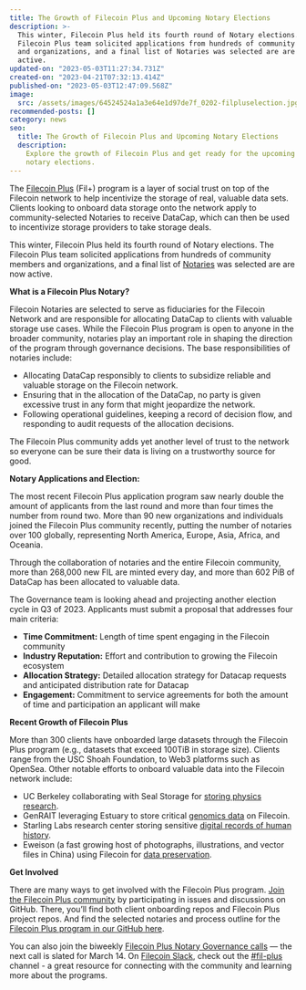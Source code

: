 ```yaml
---
title: The Growth of Filecoin Plus and Upcoming Notary Elections
description: >-
  This winter, Filecoin Plus held its fourth round of Notary elections. The
  Filecoin Plus team solicited applications from hundreds of community members
  and organizations, and a final list of Notaries was selected are are now
  active.
updated-on: "2023-05-03T11:27:34.731Z"
created-on: "2023-04-21T07:32:13.414Z"
published-on: "2023-05-03T12:47:09.568Z"
image:
  src: /assets/images/64524524a1a3e64e1d97de7f_0202-filpluselection.jpg
recommended-posts: []
category: news
seo:
  title: The Growth of Filecoin Plus and Upcoming Notary Elections
  description:
    Explore the growth of Filecoin Plus and get ready for the upcoming
    notary elections.
---
```


The [Filecoin Plus](https://fil.org/governance/#fil-plus) (Fil+) program is a layer of social trust on top of the Filecoin network to help incentivize the storage of real, valuable data sets. Clients looking to onboard data storage onto the network apply to community-selected Notaries to receive DataCap, which can then be used to incentivize storage providers to take storage deals.

This winter, Filecoin Plus held its fourth round of Notary elections. The Filecoin Plus team solicited applications from hundreds of community members and organizations, and a final list of [Notaries](https://github.com/filecoin-project/notary-governance/tree/main/notaries) was selected are are now active.

**What is a Filecoin Plus Notary?**

Filecoin Notaries are selected to serve as fiduciaries for the Filecoin Network and are responsible for allocating DataCap to clients with valuable storage use cases. While the Filecoin Plus program is open to anyone in the broader community, notaries play an important role in shaping the direction of the program through governance decisions. The base responsibilities of notaries include:

- Allocating DataCap responsibly to clients to subsidize reliable and valuable storage on the Filecoin network.
- Ensuring that in the allocation of the DataCap, no party is given excessive trust in any form that might jeopardize the network.
- Following operational guidelines, keeping a record of decision flow, and responding to audit requests of the allocation decisions.

The Filecoin Plus community adds yet another level of trust to the network so everyone can be sure their data is living on a trustworthy source for good.

**Notary Applications and Election:**

The most recent Filecoin Plus application program saw nearly double the amount of applicants from the last round and more than four times the number from round two. More than 90 new organizations and individuals joined the Filecoin Plus community recently, putting the number of notaries over 100 globally, representing North America, Europe, Asia, Africa, and Oceania.

Through the collaboration of notaries and the entire Filecoin community, more than 268,000 new FIL are minted every day, and more than 602 PiB of DataCap has been allocated to valuable data.

The Governance team is looking ahead and projecting another election cycle in Q3 of 2023. Applicants must submit a proposal that addresses four main criteria:

- **Time Commitment:** Length of time spent engaging in the Filecoin community
- **Industry Reputation:** Effort and contribution to growing the Filecoin ecosystem
- **Allocation Strategy:** Detailed allocation strategy for Datacap requests and anticipated distribution rate for Datacap
- **Engagement:** Commitment to service agreements for both the amount of time and participation an applicant will make

**Recent Growth of Filecoin Plus**

More than 300 clients have onboarded large datasets through the Filecoin Plus program (e.g., datasets that exceed 100TiB in storage size). Clients range from the USC Shoah Foundation, to Web3 platforms such as OpenSea. Other notable efforts to onboard valuable data into the Filecoin network include:

- UC Berkeley collaborating with Seal Storage for [storing physics research](https://www.newswire.ca/news-releases/uc-berkeley-engages-seal-storage-web3-technology-to-advance-innovative-neutrino-physics-research-883282087.html).
- GenRAIT leveraging Estuary to store critical [genomics data](https://filecoinfoundation.medium.com/case-study-genrait-leverages-filecoin-network-for-greater-visibility-access-and-storage-of-1d56897a2d73) on Filecoin.
- Starling Labs research center storing sensitive [digital records of human history](https://medium.com/@FFDWeb/announcing-the-starling-lab-4f1ce0204f07).
- Eweison (a fast growing host of photographs, illustrations, and vector files in China) using Filecoin for [data preservation](https://filecoinfoundation.medium.com/storage-company-ewesion-leverages-filecoin-network-for-data-preservation-e36cecc84e0e).

**Get Involved**

There are many ways to get involved with the Filecoin Plus program. [Join the Filecoin Plus community](https://github.com/filecoin-project/filecoin-plus-client-onboarding) by participating in issues and discussions on GitHub. There, you’ll find both client onboarding repos and Filecoin Plus project repos. And find the selected notaries and process outline for the [Filecoin Plus program in our GitHub here](https://github.com/filecoin-project/notary-governance/tree/main/notaries).

You can also join the biweekly [Filecoin Plus Notary Governance calls](https://calendar.google.com/calendar/u/0/embed?src=c_k1gkfoom17g0j8c6bam6uf43j0@group.calendar.google.com&ctz=America/Los_Angeles) — the next call is slated for March 14. On [Filecoin Slack](https://filecoin.slack.com/), check out the [#fil-plus](https://filecoinproject.slack.com/archives/C01DLAPKDGX) channel - a great resource for connecting with the community and learning more about the programs.
